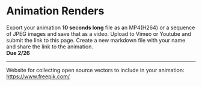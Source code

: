 # Animation Renders
Export your animation **10 seconds long** file as an MP4(H264) or a sequence of JPEG images and save that as a video. Upload to Vimeo or Youtube and submit the link to this page. Create a new markdown file with your name and share the link to the animation.
<br>
**Due 2/26**
_____________________
Website for collecting open source vectors to include in your animation: https://www.freepik.com/
